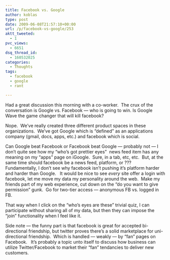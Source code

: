 ```yaml
---
title: Facebook vs. Google
author: koblas
type: post
date: 2009-06-08T21:57:10+00:00
url: /p/facebook-vs-google/253
aktt_tweeted:
  - 1
pvc_views:
  - 6651
dsq_thread_id:
  - 160532025
categories:
  - Thoughts
tags:
  - facebook
  - google
  - rant

---
```

Had a great discussion this morning with a co-worker.  The crux of the conversation is Google vs. Facebook &#8212; who is going to win. Is Google Wave the game changer that will kill facebook?

Nope.  We&#8217;ve really created three different product spaces in these organizations.  We&#8217;ve got Google which is &#8220;defined&#8221; as an applications company (gmail, docs, apps, etc.) and facebook which is social.

Can Google beat Facebook or Facebook beat Google &#8212; probably not &#8212; I don&#8217;t quite see how my &#8220;who&#8217;s got prettier eyes&#8221;  news feed item has any meaning on my &#8220;apps&#8221; page on iGoogle.  Sure, in a tab, etc, etc.  But, at the same time should facebook be a news feed, platform, or ???  Fundamentally, I don&#8217;t see why facebook isn&#8217;t pushing it&#8217;s platform harder and harder than Google.   It would be nice to see _every_ site offer a login with facebook, let me move my data my personality around the web.  Make my friends part of my web experience, cut down on the &#8220;do you want to give permission&#8221; gunk.  Go for two-tier access &#8212; anonymous FB vs. logged in FB.

That way when I click on the &#8220;who&#8217;s eyes are these&#8221; trivial quiz, I can participate without sharing all of my data, but then they can impose the &#8220;join&#8221; functionality when I feel like it.

Side note &#8212; the funny part is that facebook is great for accepted bi-directional friendship, but twitter proves there&#8217;s a solid marketplace for uni-directional friendship.  Which is handled &#8212; weakly &#8212; by &#8220;fan&#8221; pages on Facebook.   It&#8217;s probably a topic unto itself to discuss how business can utilize Twitter/Facebook to market their &#8220;fan&#8221; tendancies to deliver new customers.
